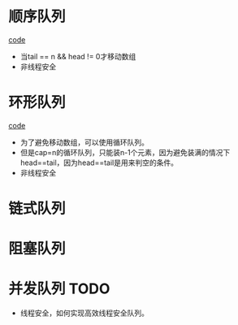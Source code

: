

# 顺序队列
[code](../../javademo/queue/MyArrayQueue.java)
- 当tail == n && head != 0才移动数组
- 非线程安全

# 环形队列
[code](../../javademo/queue/MyCircularQueue.java)
- 为了避免移动数组，可以使用循环队列。
- 但是cap=n的循环队列，只能装n-1个元素，因为避免装满的情况下head==tail，因为head==tail是用来判空的条件。
- 非线程安全

# 链式队列

# 阻塞队列

# 并发队列 TODO
- 线程安全，如何实现高效线程安全队列。


